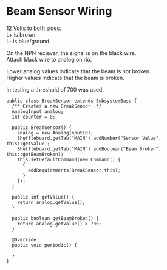 # Beam Sensor Wiring

12 Volts to both sides. \
L+ is brown. \
L- is blue/ground.

On the NPN reciever, the signal is on the black wire. \
Attach black wire to analog on rio.

Lower analog values indicate that the beam is not broken. \
Higher values indicate that the beam is broken.

In testing a threshold of 700 was used.

```
public class BreakSensor extends SubsystemBase {
  /** Creates a new BreakSensor. */
  AnalogInput analog;
  int counter = 0;

  public BreakSensor() {
    analog = new AnalogInput(0);
    Shuffleboard.getTab("MAIN").addNumber("Sensor Value", this::getValue);
    Shuffleboard.getTab("MAIN").addBoolean("Beam Broken", this::getBeamBroken);
    this.setDefaultCommand(new Command() {
      {
        addRequirements(BreakSensor.this);
      }
    });
  }

  public int getValue() {
    return analog.getValue();
  }
  
  public boolean getBeamBroken() {
    return analog.getValue() > 700;
  }

  @Override
  public void periodic() {

  }
}

```